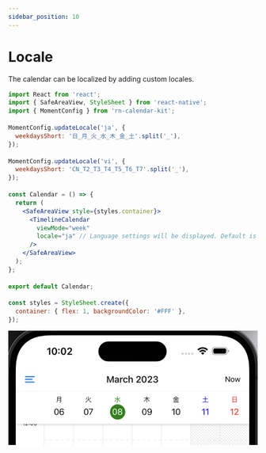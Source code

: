 ```yaml
---
sidebar_position: 10
---
```


# Locale

The calendar can be localized by adding custom locales.

```jsx title="Example"
import React from 'react';
import { SafeAreaView, StyleSheet } from 'react-native';
import { MomentConfig } from 'rn-calendar-kit';

MomentConfig.updateLocale('ja', {
  weekdaysShort: '日_月_火_水_木_金_土'.split('_'),
});

MomentConfig.updateLocale('vi', {
  weekdaysShort: 'CN_T2_T3_T4_T5_T6_T7'.split('_'),
});

const Calendar = () => {
  return (
    <SafeAreaView style={styles.container}>
      <TimelineCalendar
        viewMode="week"
        locale="ja" // Language settings will be displayed. Default is `en`
      />
    </SafeAreaView>
  );
};

export default Calendar;

const styles = StyleSheet.create({
  container: { flex: 1, backgroundColor: '#FFF' },
});
```

![View mode](./img/locale.png)

